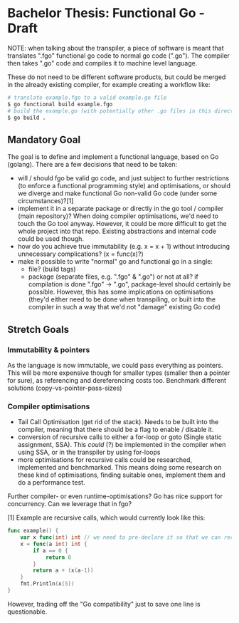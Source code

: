 # Bachelor Thesis: Functional Go - Draft

NOTE:
when talking about the transpiler, a piece of software is meant that translates
".fgo" functional go code to normal go code (".go").
The compiler then takes ".go" code and compiles it to machine level language.

These do not need to be different software products, but could be merged
in the already existing compiler, for example creating a workflow like:

```sh
# translate example.fgo to a valid example.go file
$ go functional build example.fgo
# build the example.go (with potentially other .go files in this directory)
$ go build .
```


## Mandatory Goal

The goal is to define and implement a functional language, based on Go (golang).
There are a few decisions that need to be taken:

- will / should fgo be valid go code, and just subject to further restrictions
  (to enforce a functional programming style) and optimisations, or should we
  diverge and make functional Go non-valid Go code (under some circumstances)?[1]
- implement it in a separate package or directly in the go tool / compiler (main repository)?
  When doing compiler optimisations, we'd need to touch the Go tool anyway. However,
  it could be more difficult to get the whole project into that repo. Existing
  abstractions and internal code could be used though.
- how do you achieve true immutability (e.g. x = x + 1) without introducing
  unnecessary complications? (x = func(x)?)
- make it possible to write "normal" go and functional go in a single:
  - file? (build tags)
  - package (separate files, e.g. ".fgo" & ".go")
  or not at all? if compilation is done ".fgo" -> ".go", package-level should
  certainly be possible. However, this has some implications on optimisations
  (they'd either need to be done when transpiling, or built into the compiler
  in such a way that we'd not "damage" existing Go code)

## Stretch Goals

### Immutability & pointers

As the language is now immutable, we could pass everything as pointers. This will
be more expensive though for smaller types (smaller then a pointer for sure), as
referencing and dereferencing costs too.
Benchmark different solutions (copy-vs-pointer-pass-sizes)

### Compiler optimisations

- Tail Call Optimisation (get rid of the stack). Needs to be built into the compiler,
  meaning that there should be a flag to enable / disable it.
- conversion of recursive calls to either a for-loop or goto (Single static assignment, SSA).
  This _could_ (?) be implemented in the compiler when using SSA, or in the transpiler
  by using for-loops
- more optimisations for recursive calls could be researched, implemented and benchmarked.
  This means doing some research on these kind of optimisations, finding suitable ones,
  implement them and do a performance test.

Further compiler- or even runtime-optimisations?
Go has nice support for concurrency. Can we leverage that in fgo?




[1]
Example are recursive calls, which would currently look like this:

```go
func example() {
    var x func(int) int // we need to pre-declare it so that we can recursively call it
    x = func(a int) int {
        if a == 0 {
            return 0
        }
        return a + (x(a-1))
    }
    fmt.Println(x(5))
}
```

However, trading off the "Go compatibility" just to save one line is questionable.
